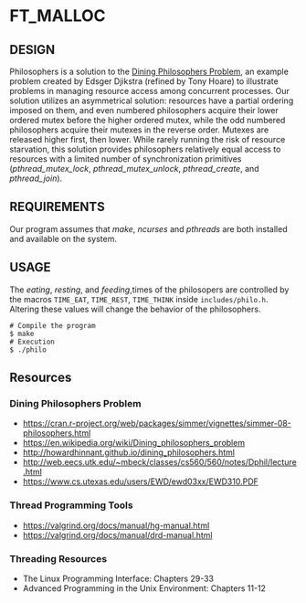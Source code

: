 # FT_MALLOC
## DESIGN
Philosophers is a solution to the [Dining Philosophers Problem](https://en.wikipedia.org/wiki/Dining_philosophers_problem), an example problem created by Edsger Djikstra (refined by Tony Hoare) to illustrate problems in managing resource access among concurrent processes. Our solution utilizes an asymmetrical solution: resources have a partial ordering imposed on them, and even numbered philosophers acquire their lower ordered mutex before the higher ordered mutex, while the odd numbered philosophers acquire their mutexes in the reverse order. Mutexes are released higher first, then lower. While rarely running the risk of resource starvation, this solution provides philosophers relatively equal access to resources with a limited number of synchronization primitives (*pthread_mutex_lock*, *pthread_mutex_unlock*, *pthread_create*, and *pthread_join*). 

## REQUIREMENTS
Our program assumes that *make*, *ncurses* and *pthreads* are both installed and available on the system.

## USAGE

The *eating*, *resting*, and  *feeding*,times of the philosopers are controlled by the macros `TIME_EAT`, `TIME_REST`, `TIME_THINK` inside `includes/philo.h`. Altering these values will change the behavior of the philosophers. 
```
# Compile the program
$ make
# Execution
$ ./philo
```

## Resources
### Dining Philosophers Problem
- https://cran.r-project.org/web/packages/simmer/vignettes/simmer-08-philosophers.html
- https://en.wikipedia.org/wiki/Dining_philosophers_problem
- http://howardhinnant.github.io/dining_philosophers.html
- http://web.eecs.utk.edu/~mbeck/classes/cs560/560/notes/Dphil/lecture.html
- https://www.cs.utexas.edu/users/EWD/ewd03xx/EWD310.PDF
### Thread Programming Tools
- https://valgrind.org/docs/manual/hg-manual.html
- https://valgrind.org/docs/manual/drd-manual.html
### Threading Resources
- The Linux Programming Interface: Chapters 29-33
- Advanced Programming in the Unix Environment: Chapters 11-12

